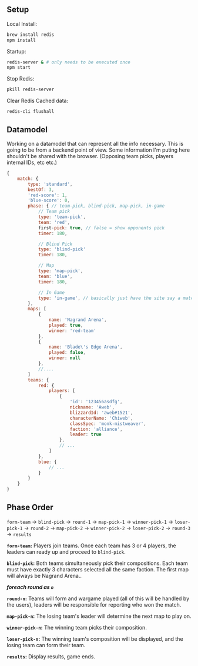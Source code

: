## Setup
Local Install:

```bash
brew install redis
npm install
```

Startup:
```bash
redis-server & # only needs to be executed once
npm start
```

Stop Redis:
```bash
pkill redis-server
```

Clear Redis Cached data:
```
redis-cli flushall
```

## Datamodel

Working on a datamodel that can represent all the info necessary. This is going to be from a backend point of view. Some information I'm puting here shouldn't be shared with the browser. (Opposing team picks, players internal IDs, etc etc.)
```javascript
{
    match: {
        type: 'standard',
        bestOf: 3,
        'red-score': 1,
        'blue-score': 0,
        phase: { // team-pick, blind-pick, map-pick, in-game
            // Team pick
            type: 'team-pick',
            team: 'red',
            first-pick: true, // false = show opponents pick
            timer: 180,

            // Blind Pick
            type: 'blind-pick'
            timer: 180,

            // Map
            type: 'map-pick',
            team: 'blue',
            timer: 180,

            // In Game
            type: 'in-game', // basically just have the site say a match is being played.
        },
        maps: [
            {
                name: 'Nagrand Arena',
                played: true,
                winner: 'red-team'
            },
            {
                name: 'Blade\'s Edge Arena',
                played: false,
                winner: null
            },
            //....
        ]
        teams: {
            red: {
                players: [
                    {
                        'id': '123456asdfg',
                        nickname: 'Aweb',
                        blizzardId: 'aweb#1521',
                        characterName: 'Chiweb',
                        classSpec: 'monk-mistweaver',
                        faction: 'alliance',
                        leader: true
                    },
                    // ...
                ]
            },
            blue: {
                // ...
            }
        }
    }
}
```

## Phase Order
`form-team` -> `blind-pick` -> `round-1` -> `map-pick-1` -> `winner-pick-1` -> `loser-pick-1` ->
`round-2` -> `map-pick-2` -> `winner-pick-2` -> `loser-pick-2` -> `round-3` -> `results`

__`form-team`:__ Players join teams. Once each team has 3 or 4 players, the leaders can ready up and proceed to `blind-pick`.

__`blind-pick`:__ Both teams simultaneously pick their compositions. Each team must have exactly 3 characters selected all the same faction. The first map will always be Nagrand Arena..

**_foreach round as `n`_**

__`round-n`:__ Teams will form and wargame played (all of this will be handled by the users), leaders will be responsible for reporting who won the match.

__`map-pick-n`:__ The losing team's leader will determine the next map to play on.

__`winner-pick-n`:__ The winning team picks their composition.

__`loser-pick-n`:__ The winning team's composition will be displayed, and the losing team can form their team.

__`results`:__ Display results, game ends.